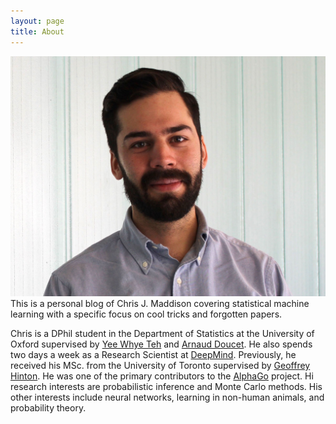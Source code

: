 ```yaml
---
layout: page
title: About
---
```


![pic](/assets/portrait2.jpeg)
This is a personal blog of Chris J. Maddison covering statistical machine learning with a specific focus on cool tricks and forgotten papers.

Chris is a DPhil student in the Department of Statistics at the University of Oxford supervised by [Yee Whye Teh](https://www.stats.ox.ac.uk/~teh/) and [Arnaud Doucet](http://www.stats.ox.ac.uk/~doucet/). He also spends two days a week as a Research Scientist at [DeepMind](https://deepmind.com/). Previously, he received his MSc. from the University of Toronto supervised by [Geoffrey Hinton](http://www.cs.toronto.edu/~hinton/). He was one of the primary contributors to the [AlphaGo](https://en.wikipedia.org/wiki/AlphaGo) project. Hi research interests are probabilistic inference and Monte Carlo methods. His other interests include neural networks, learning in non-human animals, and probability theory.
